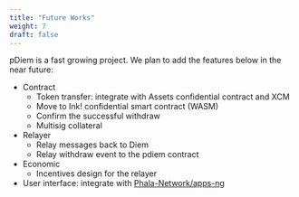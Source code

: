 ```yaml
---
title: "Future Works"
weight: 7
draft: false
---
```


pDiem is a fast growing project. We plan to add the features below in the near future:

- Contract
    - Token transfer: integrate with Assets confidential contract and XCM
    - Move to Ink! confidential smart contract (WASM)
    - Confirm the successful withdraw
    - Multisig collateral
- Relayer
    - Relay messages back to Diem
    - Relay withdraw event to the pdiem contract
- Economic
    - Incentives design for the relayer
- User interface: integrate with [Phala-Network/apps-ng](https://github.com/Phala-Network/apps-ng)
